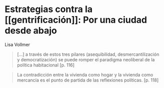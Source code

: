 # Estrategias contra la [[gentrificación]]: Por una ciudad desde abajo
Lisa Vollmer

>[...] a través de estos tres pilares (asequibilidad, desmercantilización y democratización) se puede romper el paradigma neoliberal de la política habitacional [p. 116]

>La contradicción entre la vivienda como hogar y la vivienda como mercancía es el punto de partida de las reflexiones políticas. [p. 118]

